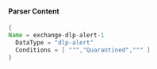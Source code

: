 #### Parser Content
```Java
{
Name = exchange-dlp-alert-1
  DataType = "dlp-alert"
  Conditions = [ ""","Quarantined",""" ]
}
```